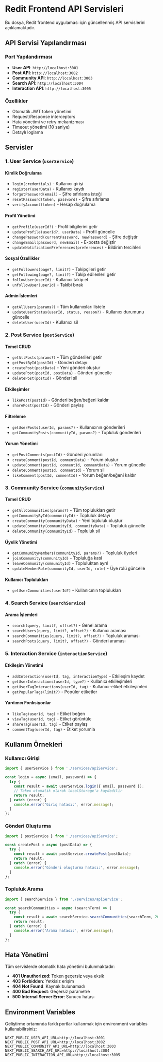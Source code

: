 # Redit Frontend API Servisleri

Bu dosya, Redit frontend uygulaması için güncellenmiş API servislerini açıklamaktadır.

## API Servisi Yapılandırması

### Port Yapılandırması
- **User API**: `http://localhost:3001`
- **Post API**: `http://localhost:3002`
- **Community API**: `http://localhost:3003`
- **Search API**: `http://localhost:3004`
- **Interaction API**: `http://localhost:3005`

### Özellikler
- Otomatik JWT token yönetimi
- Request/Response interceptors
- Hata yönetimi ve retry mekanizması
- Timeout yönetimi (10 saniye)
- Detaylı loglama

## Servisler

### 1. User Service (`userService`)

#### Kimlik Doğrulama
- `login(credentials)` - Kullanıcı girişi
- `register(userData)` - Kullanıcı kaydı
- `forgotPassword(email)` - Şifre sıfırlama isteği
- `resetPassword(token, password)` - Şifre sıfırlama
- `verifyAccount(token)` - Hesap doğrulama

#### Profil Yönetimi
- `getProfile(userId?)` - Profil bilgilerini getir
- `updateProfile(userId?, userData)` - Profil güncelle
- `changePassword(currentPassword, newPassword)` - Şifre değiştir
- `changeEmail(password, newEmail)` - E-posta değiştir
- `updateNotificationPreferences(preferences)` - Bildirim tercihleri

#### Sosyal Özellikler
- `getFollowers(page?, limit?)` - Takipçileri getir
- `getFollowing(page?, limit?)` - Takip edilenleri getir
- `followUser(userId)` - Kullanıcı takip et
- `unfollowUser(userId)` - Takibi bırak

#### Admin İşlemleri
- `getAllUsers(params?)` - Tüm kullanıcıları listele
- `updateUserStatus(userId, status, reason?)` - Kullanıcı durumunu güncelle
- `deleteUser(userId)` - Kullanıcı sil

### 2. Post Service (`postService`)

#### Temel CRUD
- `getAllPosts(params?)` - Tüm gönderileri getir
- `getPostById(postId)` - Gönderi detayı
- `createPost(postData)` - Yeni gönderi oluştur
- `updatePost(postId, postData)` - Gönderi güncelle
- `deletePost(postId)` - Gönderi sil

#### Etkileşimler
- `likePost(postId)` - Gönderi beğen/beğeni kaldır
- `sharePost(postId)` - Gönderi paylaş

#### Filtreleme
- `getUserPosts(userId, params?)` - Kullanıcının gönderileri
- `getCommunityPosts(communityId, params?)` - Topluluk gönderileri

#### Yorum Yönetimi
- `getPostComments(postId)` - Gönderi yorumları
- `createComment(postId, commentData)` - Yorum oluştur
- `updateComment(postId, commentId, commentData)` - Yorum güncelle
- `deleteComment(postId, commentId)` - Yorum sil
- `likeComment(postId, commentId)` - Yorum beğen/beğeni kaldır

### 3. Community Service (`communityService`)

#### Temel CRUD
- `getAllCommunities(params?)` - Tüm toplulukları getir
- `getCommunityById(communityId)` - Topluluk detayı
- `createCommunity(communityData)` - Yeni topluluk oluştur
- `updateCommunity(communityId, communityData)` - Topluluk güncelle
- `deleteCommunity(communityId)` - Topluluk sil

#### Üyelik Yönetimi
- `getCommunityMembers(communityId, params?)` - Topluluk üyeleri
- `joinCommunity(communityId)` - Topluluğa katıl
- `leaveCommunity(communityId)` - Topluluktan ayrıl
- `updateMemberRole(communityId, userId, role)` - Üye rolü güncelle

#### Kullanıcı Toplulukları
- `getUserCommunities(userId?)` - Kullanıcının toplulukları

### 4. Search Service (`searchService`)

#### Arama İşlemleri
- `search(query, limit?, offset?)` - Genel arama
- `searchUsers(query, limit?, offset?)` - Kullanıcı araması
- `searchCommunities(query, limit?, offset?)` - Topluluk araması
- `searchPosts(query, limit?, offset?)` - Gönderi araması

### 5. Interaction Service (`interactionService`)

#### Etkileşim Yönetimi
- `addInteraction(userId, tag, interactionType)` - Etkileşim kaydet
- `getUserInteractions(userId, type?)` - Kullanıcı etkileşimleri
- `getUserTagInteractions(userId, tag)` - Kullanıcı-etiket etkileşimleri
- `getPopularTags(limit?)` - Popüler etiketler

#### Yardımcı Fonksiyonlar
- `likeTag(userId, tag)` - Etiket beğen
- `viewTag(userId, tag)` - Etiket görüntüle
- `shareTag(userId, tag)` - Etiket paylaş
- `commentTag(userId, tag)` - Etiket yorumla

## Kullanım Örnekleri

### Kullanıcı Girişi
```javascript
import { userService } from './services/apiService';

const login = async (email, password) => {
  try {
    const result = await userService.login({ email, password });
    // Token otomatik olarak localStorage'a kaydedilir
    return result;
  } catch (error) {
    console.error('Giriş hatası:', error.message);
  }
};
```

### Gönderi Oluşturma
```javascript
import { postService } from './services/apiService';

const createPost = async (postData) => {
  try {
    const result = await postService.createPost(postData);
    return result;
  } catch (error) {
    console.error('Gönderi oluşturma hatası:', error.message);
  }
};
```

### Topluluk Arama
```javascript
import { searchService } from './services/apiService';

const searchCommunities = async (searchTerm) => {
  try {
    const result = await searchService.searchCommunities(searchTerm, 20, 0);
    return result;
  } catch (error) {
    console.error('Arama hatası:', error.message);
  }
};
```

## Hata Yönetimi

Tüm servislerde otomatik hata yönetimi bulunmaktadır:
- **401 Unauthorized**: Token geçersiz veya eksik
- **403 Forbidden**: Yetkisiz erişim
- **404 Not Found**: Kaynak bulunamadı
- **400 Bad Request**: Geçersiz parametre
- **500 Internal Server Error**: Sunucu hatası

## Environment Variables

Geliştirme ortamında farklı portlar kullanmak için environment variables kullanabilirsiniz:

```env
NEXT_PUBLIC_USER_API_URL=http://localhost:3001
NEXT_PUBLIC_POST_API_URL=http://localhost:3002
NEXT_PUBLIC_COMMUNITY_API_URL=http://localhost:3003
NEXT_PUBLIC_SEARCH_API_URL=http://localhost:3004
NEXT_PUBLIC_INTERACTION_API_URL=http://localhost:3005
``` 